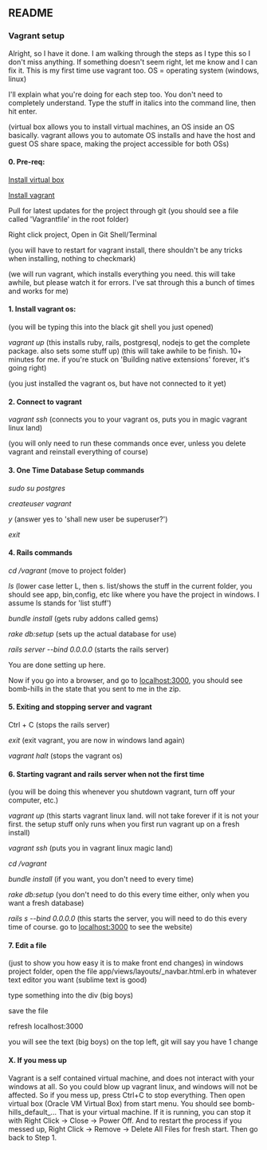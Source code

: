 ## README

### Vagrant setup
Alright, so I have it done. I am walking through the steps as I type this so I don't miss anything. If something doesn't seem right, let me know and I can fix it. This is my first time use vagrant too. OS = operating system (windows, linux)
 
I'll explain what you're doing for each step too. You don't need to completely understand. Type the stuff in italics into the command line, then hit enter.
 
(virtual box allows you to install virtual machines, an OS inside an OS basically. vagrant allows you to automate OS installs and have the host and guest OS share space, making the project accessible for both OSs)
#### 0. Pre-req:
[Install virtual box](https://www.virtualbox.org/)

[Install vagrant](https://www.vagrantup.com/downloads.html)

Pull for latest updates for the project through git (you should see a file called 'Vagrantfile' in the root folder)

Right click project, Open in Git Shell/Terminal
 
(you will have to restart for vagrant install, there shouldn't be any tricks when installing, nothing to checkmark)
 
(we will run vagrant, which installs everything you need. this will take awhile, but please watch it for errors. I've sat through this a bunch of times and works for me)
#### 1. Install vagrant os:
(you will be typing this into the black git shell you just opened)

_vagrant up_ (this installs ruby, rails, postgresql, nodejs to get the complete package. also sets some stuff up)
(this will take awhile to be finish. 10+ minutes for me. if you're stuck on 'Building native extensions' forever, it's going right)
 
(you just installed the vagrant os, but have not connected to it yet)
#### 2. Connect to vagrant
_vagrant ssh_ (connects you to your vagrant os, puts you in magic vagrant linux land)
 
(you will only need to run these commands once ever, unless you delete vagrant and reinstall everything of course)
#### 3. One Time Database Setup commands
_sudo su postgres_

_createuser vagrant_

_y_ (answer yes to 'shall new user be superuser?')

_exit_
 
#### 4. Rails commands
_cd /vagrant_ (move to project folder)

_ls_ (lower case letter L, then s. list/shows the stuff in the current folder, you should see app, bin,config, etc like where you have the project in windows. I assume ls stands for 'list stuff')

_bundle install_ (gets ruby addons called gems)

_rake db:setup_ (sets up the actual database for use)

_rails server --bind 0.0.0.0_ (starts the rails server)
 
You are done setting up here.

Now if you go into a browser, and go to [localhost:3000](localhost:3000), you should see bomb-hills in the state that you sent to me in the zip.
 
#### 5. Exiting and stopping server and vagrant
Ctrl + C (stops the rails server)

_exit_ (exit vagrant, you are now in windows land again)

_vagrant halt_ (stops the vagrant os)
 
#### 6. Starting vagrant and rails server when not the first time 
(you will be doing this whenever you shutdown vagrant, turn off your computer, etc.)

_vagrant up_ (this starts vagrant linux land. will not take forever if it is not your first. the setup stuff only runs when you first run vagrant up on a fresh install)

_vagrant ssh_ (puts you in vagrant linux magic land)

_cd /vagrant_

_bundle install_ (if you want, you don't need to every time)

_rake db:setup_ (you don't need to do this every time either, only when you want a fresh database)

_rails s --bind 0.0.0.0_ (this starts the server, you will need to do this every time of course. go to [localhost:3000](localhost:3000) to see the website)
 
#### 7. Edit a file
(just to show you how easy it is to make front end changes)
in windows project folder, open the file app/views/layouts/_navbar.html.erb in whatever text editor you want (sublime text is good)

type something into the div (big boys)

save the file

refresh localhost:3000

you will see the text (big boys) on the top left, git will say you have 1 change
 
#### X. If you mess up
Vagrant is a self contained virtual machine, and does not interact with your windows at all. So you could blow up vagrant linux, and windows will not be affected. So if you mess up, press Ctrl+C to stop everything. Then open virtual box (Oracle VM Virtual Box) from start menu. You should see bomb-hills_default_... That is your virtual machine. If it is running, you can stop it with Right Click -> Close -> Power Off. And to restart the process if you messed up, Right Click -> Remove -> Delete All Files for fresh start. Then go back to Step 1.
